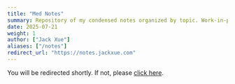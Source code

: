 ```yaml
---
title: "Med Notes"
summary: Repository of my condensed notes organized by topic. Work-in-progress.
date: 2025-07-21
weight: 1
author: ["Jack Xue"]
aliases: ["/notes"]
redirect_url: "https://notes.jackxue.com"
---
```


You will be redirected shortly. If not, please [click here](https://notes.jackxue.com).
